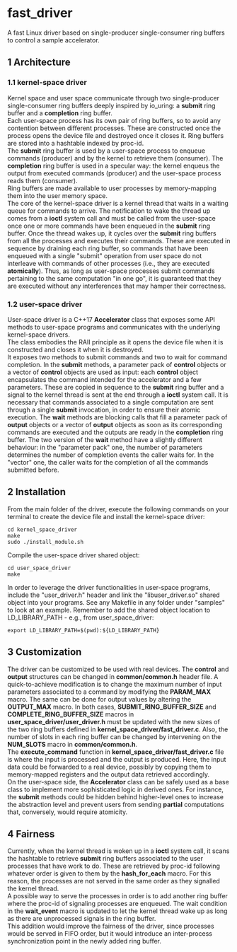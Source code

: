 # fast_driver

A fast Linux driver based on single-producer single-consumer ring buffers to control a sample accelerator.  

## 1 Architecture

### 1.1 kernel-space driver

Kernel space and user space communicate through two single-producer single-consumer ring buffers deeply inspired by io_uring: a **submit** ring buffer and a **completion** ring buffer.  
Each user-space process has its own pair of ring buffers, so to avoid any contention between different processes. These are constructed once the process opens the device file and destroyed once it closes it. Ring buffers are stored into a hashtable indexed by proc-id.  
The **submit** ring buffer is used by a user-space process to enqueue commands (producer) and by the kernel to retrieve them (consumer). The **completion** ring buffer is used in a specular way: the kernel enqueus the output from executed commands (producer) and the user-space process reads them (consumer).  
Ring buffers are made available to user processes by memory-mapping them into the user memory space.  
The core of the kernel-space driver is a kernel thread that waits in a waiting queue for commands to arrive. The notification to wake the thread up comes from a **ioctl** system call and must be called from the user-space once one or more commands have been enqueued in the **submit** ring buffer. Once the thread wakes up, it cycles over the **submit** ring buffers from all the processes and executes their commands. These are executed in sequence by draining each ring buffer, so commands that have been enqueued with a single "submit" operation from user space do not interleave with commands of other processes (i.e., they are executed __atomically__). Thus, as long as user-space processes submit commands pertaining to the same computation "in one go", it is guaranteed that they are executed without any interferences that may hamper their correctness.  

### 1.2 user-space driver

User-space driver is a C++17 **Accelerator** class that exposes some API methods to user-space programs and communicates with the underlying kernel-space drivers.  
The class embodies the RAII principle as it opens the device file when it is constructed and closes it when it is destroyed.  
It exposes two methods to submit commands and two to wait for command completion. In the __submit__ methods, a parameter pack of **control** objects or a vector of **control** objects are used as input: each **control** object encapsulates the command intended for the accelerator and a few parameters. These are copied in sequence to the **submit** ring buffer and a signal to the kernel thread is sent at the end through a **ioctl** system call. It is necessary that commands associated to a single computation are sent through a single __submit__ invocation, in order to ensure their atomic execution. The __wait__ methods are blocking calls that fill a parameter pack of **output** objects or a vector of **output** objects as soon as its corresponding commands are executed and the outputs are ready in the **completion** ring buffer. The two version of the __wait__ method have a slightly different behaviour: in the "parameter pack" one, the number of parameters determines the number of completion events the caller waits for. In the "vector" one, the caller waits for the completion of all the commands submitted before.  


## 2 Installation

From the main folder of the driver, execute the following commands on your terminal to create the device file and install the kernel-space driver:
```
cd kernel_space_driver
make
sudo ./install_module.sh
```
Compile the user-space driver shared object:
```
cd user_space_driver
make
```
In order to leverage the driver functionalities in user-space programs, include the "user_driver.h" header and link the "libuser_driver.so" shared object into your programs. See any Makefile in any folder under "samples" to look at an example. Remember to add the shared object location to LD_LIBRARY_PATH - e.g., from user_space_driver:
```
export LD_LIBRARY_PATH=$(pwd):${LD_LIBRARY_PATH}
```

## 3 Customization

The driver can be customized to be used with real devices. The **control** and **output** structures can be changed in **common/common.h** header file. A quick-to-achieve modification is to change the maximum number of input parameters associated to a command by modifying the **PARAM_MAX** macro. The same can be done for output values by altering the **OUTPUT_MAX** macro. In both cases, **SUBMIT_RING_BUFFER_SIZE** and **COMPLETE_RING_BUFFER_SIZE** macros in **user_space_driver/user_driver.h** must be updated with the new sizes of the two ring buffers defined in **kernel_space_driver/fast_driver.c**. Also, the number of slots in each ring buffer can be changed by intervening on the **NUM_SLOTS** macro in **common/common.h**.  
The **execute_command** function in **kernel_space_driver/fast_driver.c** file is where the input is processed and the output is produced. Here, the input data could be forwarded to a real device, possibly by copying them to memory-mapped registers and the output data retrieved accordingly.  
On the user-space side, the **Accelerator** class can be safely used as a base class to implement more sophisticated logic in derived ones. For instance, the __submit__ methods could be hidden behind higher-level ones to increase the abstraction level and prevent users from sending __partial__ computations that, conversely, would require atomicity.

## 4 Fairness

Currently, when the kernel thread is woken up in a **ioctl** system call, it scans the hashtable to retrieve **submit** ring buffers associated to the user processes that have work to do. These are retrieved by proc-id following whatever order is given to them by the **hash_for_each** macro. For this reason, the processes are not served in the same order as they signalled the kernel thread.  
A possible way to serve the processes in order is to add another ring buffer where the proc-id of signaling processes are enqueued. The wait condition in the **wait_event** macro is updated to let the kernel thread wake up as long as there are unprocessed signals in the ring buffer.    
This addition would improve the fairness of the driver, since processes would be served in FIFO order, but it would introduce an inter-process synchronization point in the newly added ring buffer.
